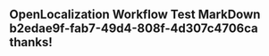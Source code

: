 <properties
ms.topic="hero-topic1"
ms.test1="hero-topic"
ms.test2="test"/>

## OpenLocalization Workflow Test MarkDown b2edae9f-fab7-49d4-808f-4d307c4706ca thanks!
